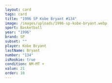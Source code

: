 ```yaml
---
layout: card
tags: card
title: "1996 SP Kobe Bryant #134"
image: /images/uploads/1996-sp-kobe-bryant.webp
sport: Basketball
year: "1996"
brand: SP
subset: ""
player: Kobe Bryant
lastName: Bryant
number: "134"
isRookie: true
condition: NM-MT +
value: 21
order: 10
---
```

